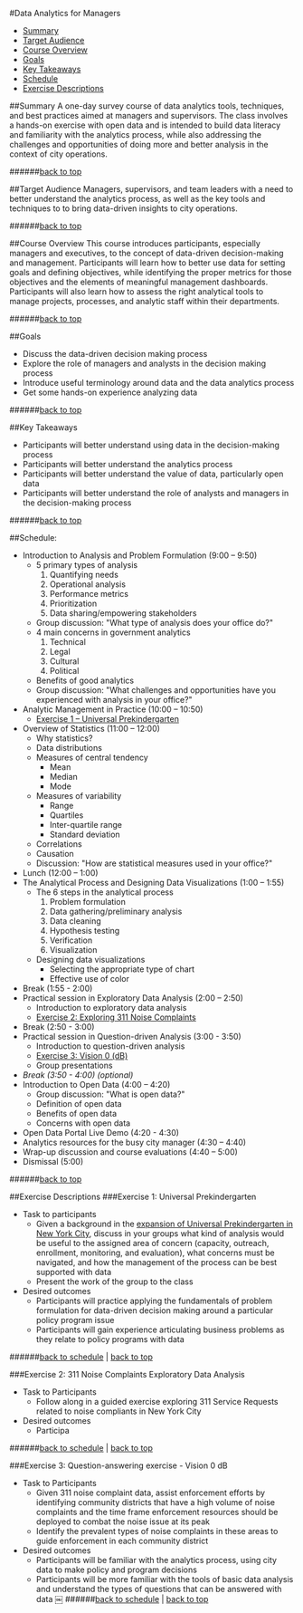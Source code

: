 <a id="top"></a>
#Data Analytics for Managers

+ [Summary](#summary)
+ [Target Audience](#target-audience)
+ [Course Overview](#course-overview)
+ [Goals](#goals)
+ [Key Takeaways](#key-takeaways)
+ [Schedule](#schedule)
+ [Exercise Descriptions](#exercise-descriptions)

<a id="summary"></a>
##Summary
A one-day survey course of data analytics tools, techniques, and best practices aimed at managers and supervisors. The class involves a hands-on exercise with open data and is intended to build data literacy and familiarity with the analytics process, while also addressing the challenges and opportunities of doing more and better analysis in the context of city operations. 

######[back to top](#top)

<a id="target-audience"></a>
##Target Audience
Managers, supervisors, and team leaders with a need to better understand the analytics process, as well as the key tools and techniques to to bring data-driven insights to city operations.

######[back to top](#top)

<a id="course-overview"></a>
##Course Overview
This course introduces participants, especially managers and executives, to the concept of data-driven decision-making and management. Participants will learn how to better use data for setting goals and defining objectives, while identifying the proper metrics for those objectives and the elements of meaningful management dashboards. Participants will also learn how to assess the right analytical tools to manage projects, processes, and analytic staff within their departments.

######[back to top](#top)

<a id="goals"></a>
##Goals
+ Discuss the data-driven decision making process
+ Explore the role of managers and analysts in the decision making process
+ Introduce useful terminology around data and the data analytics process
+ Get some hands-on experience analyzing data

######[back to top](#top)

<a id="key-takeaways"></a>
##Key Takeaways
+ Participants will better understand using data in the decision-making process
+ Participants will better understand the analytics process
+ Participants will better understand the value of data, particularly open data
+ Participants will better understand the role of analysts and managers in the decision-making process

######[back to top](#top)

<a id="schedule"></a>
##Schedule:
+ Introduction to Analysis and Problem Formulation (9:00 – 9:50) 
    + 5 primary types of analysis
	    1. Quantifying needs
	    2. Operational analysis
	    3. Performance metrics
	    4. Prioritization
	    5. Data sharing/empowering stakeholders
    + Group discussion: "What type of analysis does your office do?" 
    + 4 main concerns in government analytics
	    1. Technical
	    2. Legal
	    3. Cultural
	    4. Political
    + Benefits of good analytics  
    + Group discussion: "What challenges and opportunities have you experienced with analysis in your office?" <a id="ex1"></a>
+ Analytic Management in Practice (10:00 – 10:50)  
	+ [Exercise 1 – Universal Prekindergarten](#exercise1) 
+ Overview of Statistics (11:00 – 12:00)
	+ Why statistics?
	+ Data distributions
	+ Measures of central tendency
		+ Mean
		+ Median
		+ Mode
	+ Measures of variability
		+ Range
		+ Quartiles
		+ Inter-quartile range
		+ Standard deviation
	+ Correlations
	+ Causation
	+ Discussion: "How are statistical measures used in your office?"
+ Lunch (12:00 – 1:00)
+ The Analytical Process and Designing Data Visualizations (1:00 – 1:55)
	+ The 6 steps in the analytical process
		1. Problem formulation
		2. Data gathering/preliminary analysis
		3. Data cleaning
		4. Hypothesis testing
		5. Verification
		6. Visualization
	+ Designing data visualizations
		+ Selecting the appropriate type of chart
		+ Effective use of color
+ Break (1:55 - 2:00)<a id="ex2"></a>
+ Practical session in Exploratory Data Analysis (2:00 – 2:50)
	+ Introduction to exploratory data analysis
	+ [Exercise 2: Exploring 311 Noise Complaints](#exercise2)
+ Break (2:50 - 3:00)
+ Practical session in Question-driven Analysis (3:00 - 3:50)
	+ Introduction to question-driven analysis<a id="ex3"></a>
	+ [Exercise 3: Vision 0 (dB)](#exercise3)
	+ Group presentations
+ _Break (3:50 - 4:00) (optional)_
+ Introduction to Open Data (4:00 – 4:20)
    + Group discussion: "What is open data?"
    + Definition of open data
    + Benefits of open data
    + Concerns with open data
+ Open Data Portal Live Demo (4:20 - 4:30)
+ Analytics resources for the busy city manager (4:30 – 4:40)
+ Wrap-up discussion and course evaluations (4:40 – 5:00)
+ Dismissal (5:00)

######[back to top](#top)

<a id="exercise-descriptions"></a>
##Exercise Descriptions
<a id="exercise1"></a>
###Exercise 1: Universal Prekindergarten
+ Task to participants
    + Given a background in the [expansion of Universal Prekindergarten in New York City](http://schools.nyc.gov/ChoicesEnrollment/PreK/default.htm), discuss in your groups what kind of analysis would be useful to the assigned area of concern (capacity, outreach, enrollment, monitoring, and evaluation), what concerns must be navigated, and how the management of the process can be best supported with data
	+ Present the work of the group to the class
+ Desired outcomes
    + Participants will practice applying the fundamentals of problem formulation for data-driven decision making around a particular policy program issue
    + Participants will gain experience articulating business problems as they relate to policy programs with data

######[back to schedule](#ex1) | [back to top](#top)

<a id="exercise2"></a>
###Exercise 2: 311 Noise Complaints Exploratory Data Analysis
+ Task to Participants
	+ Follow along in a guided exercise exploring 311 Service Requests related to noise compliants in New York City
+ Desired outcomes
	+ Participa
 
######[back to schedule](#ex2) | [back to top](#top)

<a id="exercise3"></a>
###Exercise 3: Question-answering exercise - Vision 0 dB
+ Task to Participants
	+ Given 311 noise complaint data, assist enforcement efforts by identifying community districts that have a high volume of noise complaints and the time frame enforcement resources should be deployed to combat the noise issue at its peak
    + Identify the prevalent types of noise complaints in these areas to guide enforcement in each community district
+ Desired outcomes
	+ Participants will be familiar with the analytics process, using city data to make policy and program decisions
    + Participants will be more familiar with the tools of basic data analysis and understand the types of questions that can be answered with data
￼
######[back to schedule](#ex3) | [back to top](#top)
